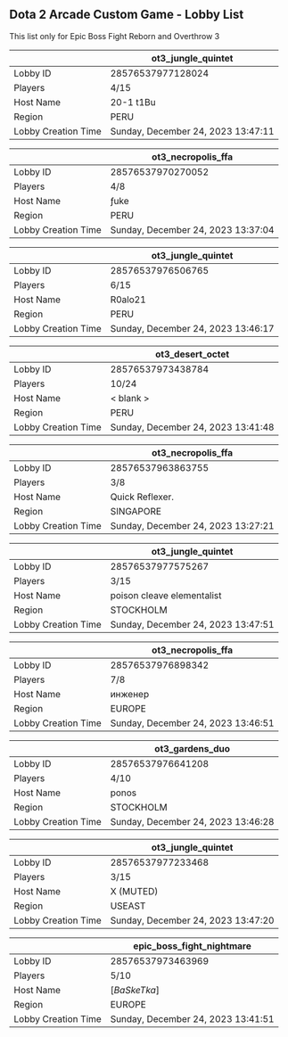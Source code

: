 ## Dota 2 Arcade Custom Game - Lobby List

This list only for Epic Boss Fight Reborn and Overthrow 3

|  | ot3_jungle_quintet |
| ------ | ------ |
| Lobby ID | 28576537977128024 |
| Players | 4/15 |
| Host Name | 20-1 t1Bu |
| Region | PERU |
| Lobby Creation Time | Sunday, December 24, 2023 13:47:11 |


|  | ot3_necropolis_ffa |
| ------ | ------ |
| Lobby ID | 28576537970270052 |
| Players | 4/8 |
| Host Name | ƒuke |
| Region | PERU |
| Lobby Creation Time | Sunday, December 24, 2023 13:37:04 |


|  | ot3_jungle_quintet |
| ------ | ------ |
| Lobby ID | 28576537976506765 |
| Players | 6/15 |
| Host Name | R0alo21 |
| Region | PERU |
| Lobby Creation Time | Sunday, December 24, 2023 13:46:17 |


|  | ot3_desert_octet |
| ------ | ------ |
| Lobby ID | 28576537973438784 |
| Players | 10/24 |
| Host Name | < blank > |
| Region | PERU |
| Lobby Creation Time | Sunday, December 24, 2023 13:41:48 |


|  | ot3_necropolis_ffa |
| ------ | ------ |
| Lobby ID | 28576537963863755 |
| Players | 3/8 |
| Host Name | Quick Reflexer. |
| Region | SINGAPORE |
| Lobby Creation Time | Sunday, December 24, 2023 13:27:21 |


|  | ot3_jungle_quintet |
| ------ | ------ |
| Lobby ID | 28576537977575267 |
| Players | 3/15 |
| Host Name | poison cleave elementalist |
| Region | STOCKHOLM |
| Lobby Creation Time | Sunday, December 24, 2023 13:47:51 |


|  | ot3_necropolis_ffa |
| ------ | ------ |
| Lobby ID | 28576537976898342 |
| Players | 7/8 |
| Host Name | инженер |
| Region | EUROPE |
| Lobby Creation Time | Sunday, December 24, 2023 13:46:51 |


|  | ot3_gardens_duo |
| ------ | ------ |
| Lobby ID | 28576537976641208 |
| Players | 4/10 |
| Host Name | ponos |
| Region | STOCKHOLM |
| Lobby Creation Time | Sunday, December 24, 2023 13:46:28 |


|  | ot3_jungle_quintet |
| ------ | ------ |
| Lobby ID | 28576537977233468 |
| Players | 3/15 |
| Host Name | X (MUTED) |
| Region | USEAST |
| Lobby Creation Time | Sunday, December 24, 2023 13:47:20 |


|  | epic_boss_fight_nightmare |
| ------ | ------ |
| Lobby ID | 28576537973463969 |
| Players | 5/10 |
| Host Name | [*BaSkeTka*] |
| Region | EUROPE |
| Lobby Creation Time | Sunday, December 24, 2023 13:41:51 |



